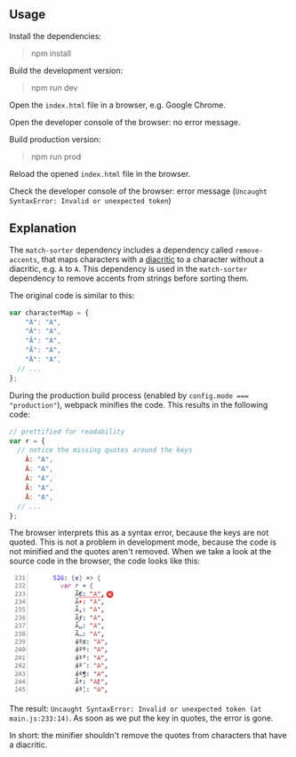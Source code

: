 ## Usage

Install the dependencies:
> npm install

Build the development version:
> npm run dev

Open the `index.html` file in a browser, e.g. Google Chrome.

Open the developer console of the browser: no error message.

Build production version:
> npm run prod

Reload the opened `index.html` file in the browser.

Check the developer console of the browser: error message (`Uncaught SyntaxError: Invalid or unexpected token`)

## Explanation

The `match-sorter` dependency includes a dependency called `remove-accents`, that maps characters with a [diacritic](https://en.wikipedia.org/wiki/Diacritic) to a character without a diacritic, e.g. `À` to `A`. This dependency is used in the `match-sorter` dependency to remove accents from strings before sorting them.

The original code is similar to this:

```js
var characterMap = {
	"À": "A",
	"Á": "A",
	"Â": "A",
	"Ã": "A",
	"Ä": "A",
  // ...
};
```

During the production build process (enabled by `config.mode === "production"`), webpack minifies the code. This results in the following code:

```js
// prettified for readability
var r = {
  // notice the missing quotes around the keys
	À: "A",
	Á: "A",
	Â: "A",
	Ã: "A",
	Ä: "A",
  // ...
};
```

The browser interprets this as a syntax error, because the keys are not quoted. This is not a problem in development mode, because the code is not minified and the quotes aren't removed. When we take a look at the source code in the browser, the code looks like this:

![Source code viewed in browser](image.png)

The result: `Uncaught SyntaxError: Invalid or unexpected token (at main.js:233:14)`.
As soon as we put the key in quotes, the error is gone.

In short: the minifier shouldn't remove the quotes from characters that have a diacritic.
